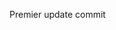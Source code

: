 <!--
*** Markdown
*** coding: utf-8
*** Author: Nicolas Flandrois
*** Date:   Tue 16 June 2020 11:18:48
*** Last Modified time: Tue 16 June 2020 12:05:15 
 -->

<!-- Project Description: -->
Premier update commit
